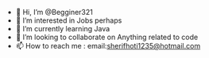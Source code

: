 - 👋 Hi, I’m @Begginer321
- 👀 I’m interested in Jobs perhaps
- 🌱 I’m currently learning Java
- 💞️ I’m looking to collaborate on Anything related to code
- 📫 How to reach me : email:sherifhoti1235@hotmail.com

<!---
Begginer321/Begginer321 is a ✨ special ✨ repository because its `README.md` (this file) appears on your GitHub profile.
You can click the Preview link to take a look at your changes.
--->
